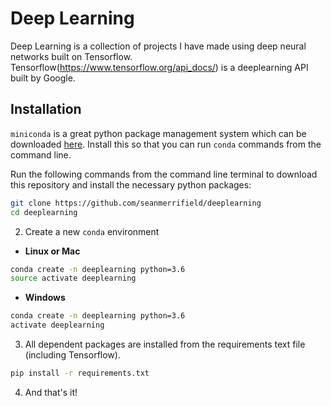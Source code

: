 # Deep Learning
Deep Learning is a collection of projects I have made using deep neural networks built on Tensorflow. Tensorflow(https://www.tensorflow.org/api_docs/) is a deeplearning API built by Google.

## Installation

`miniconda` is a great python package management system which can be downloaded [here](https://conda.io/miniconda.html). Install this so that you can run `conda` commands from the command line. 

Run the following commands from the command line terminal to download this repository and install the necessary python packages:
```sh
git clone https://github.com/seanmerrifield/deeplearning
cd deeplearning
```


2. Create a new `conda` environment
* **Linux or Mac**
```sh
conda create -n deeplearning python=3.6
source activate deeplearning
```

* **Windows**
```sh
conda create -n deeplearning python=3.6
activate deeplearning
```

3. All dependent packages are installed from the requirements text file (including Tensorflow).
```sh
pip install -r requirements.txt
```

4. And that's it!


